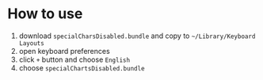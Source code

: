 # How to use
1. download `specialCharsDisabled.bundle` and copy to `~/Library/Keyboard Layouts`
2. open keyboard preferences
3. click `+` button and choose `English`
4. choose `specialChartsDisabled.bundle`
